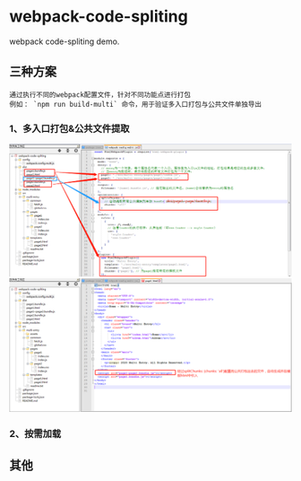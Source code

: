 # webpack-code-spliting

webpack code-spliting demo.

## 三种方案

```
通过执行不同的webpack配置文件，针对不同功能点进行打包
例如： `npm run build-multi` 命令，用于验证多入口打包与公共文件单独导出
```

### 1、多入口打包&公共文件提取

![blockchain](https://github.com/Lucky-LYZ/webpack-code-spliting/blob/master/src/01-multi-entry/assets/img/webpack%E9%85%8D%E7%BD%AE%E6%96%87%E4%BB%B6%E4%B8%8E%E6%89%93%E5%8C%85%E7%94%9F%E6%88%90%E6%96%87%E4%BB%B6%E4%B9%8B%E9%97%B4%E7%9A%84%E5%85%B3%E7%B3%BB.png "webpack配置文件与打包生成文件之间的关系")
![blockchain](https://github.com/Lucky-LYZ/webpack-code-spliting/blob/master/src/01-multi-entry/assets/img/%E8%87%AA%E5%8A%A8%E5%BC%95%E5%85%A5%E5%85%AC%E5%85%B1%E6%89%93%E5%8C%85%E7%9A%84%E4%BB%A3%E7%A0%81.png "自动引入公共打包的代码")

### 2、按需加载

## 其他
